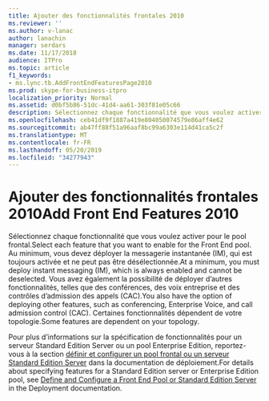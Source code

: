 ```yaml
---
title: Ajouter des fonctionnalités frontales 2010
ms.reviewer: ''
ms.author: v-lanac
author: lanachin
manager: serdars
ms.date: 11/17/2018
audience: ITPro
ms.topic: article
f1_keywords:
- ms.lync.tb.AddFrontEndFeaturesPage2010
ms.prod: skype-for-business-itpro
localization_priority: Normal
ms.assetid: d0bf5b86-51dc-41d4-aa61-303f81e05c66
description: Sélectionnez chaque fonctionnalité que vous voulez activer pour le pool frontal. Au minimum, vous devez déployer la messagerie instantanée (IM), qui est toujours activée et ne peut pas être désélectionnée. Vous avez également la possibilité de déployer d’autres fonctionnalités, telles que des conférences, des voix entreprise et des contrôles d’admission des appels (CAC). Certaines fonctionnalités dépendent de votre topologie.
ms.openlocfilehash: ceb41df9f1887a419e804050074579e86aff4e62
ms.sourcegitcommit: ab47ff88f51a96aaf8bc99a6303e114d41ca5c2f
ms.translationtype: MT
ms.contentlocale: fr-FR
ms.lasthandoff: 05/20/2019
ms.locfileid: "34277943"
---
```

# <a name="add-front-end-features-2010"></a><span data-ttu-id="5bbe7-106">Ajouter des fonctionnalités frontales 2010</span><span class="sxs-lookup"><span data-stu-id="5bbe7-106">Add Front End Features 2010</span></span>

<span data-ttu-id="5bbe7-107">Sélectionnez chaque fonctionnalité que vous voulez activer pour le pool frontal.</span><span class="sxs-lookup"><span data-stu-id="5bbe7-107">Select each feature that you want to enable for the Front End pool.</span></span> <span data-ttu-id="5bbe7-108">Au minimum, vous devez déployer la messagerie instantanée (IM), qui est toujours activée et ne peut pas être désélectionnée.</span><span class="sxs-lookup"><span data-stu-id="5bbe7-108">At a minimum, you must deploy instant messaging (IM), which is always enabled and cannot be deselected.</span></span> <span data-ttu-id="5bbe7-109">Vous avez également la possibilité de déployer d’autres fonctionnalités, telles que des conférences, des voix entreprise et des contrôles d’admission des appels (CAC).</span><span class="sxs-lookup"><span data-stu-id="5bbe7-109">You also have the option of deploying other features, such as conferencing, Enterprise Voice, and call admission control (CAC).</span></span> <span data-ttu-id="5bbe7-110">Certaines fonctionnalités dépendent de votre topologie.</span><span class="sxs-lookup"><span data-stu-id="5bbe7-110">Some features are dependent on your topology.</span></span>

<span data-ttu-id="5bbe7-111">Pour plus d’informations sur la spécification de fonctionnalités pour un serveur Standard Edition Server ou un pool Enterprise Edition, reportez-vous à la section [définir et configurer un pool frontal ou un serveur Standard Edition Server](https://technet.microsoft.com/library/713fc263-23dd-414a-b001-82932e4fe966.aspx) dans la documentation de déploiement.</span><span class="sxs-lookup"><span data-stu-id="5bbe7-111">For details about specifying features for a Standard Edition server or Enterprise Edition pool, see [Define and Configure a Front End Pool or Standard Edition Server](https://technet.microsoft.com/library/713fc263-23dd-414a-b001-82932e4fe966.aspx) in the Deployment documentation.</span></span>


